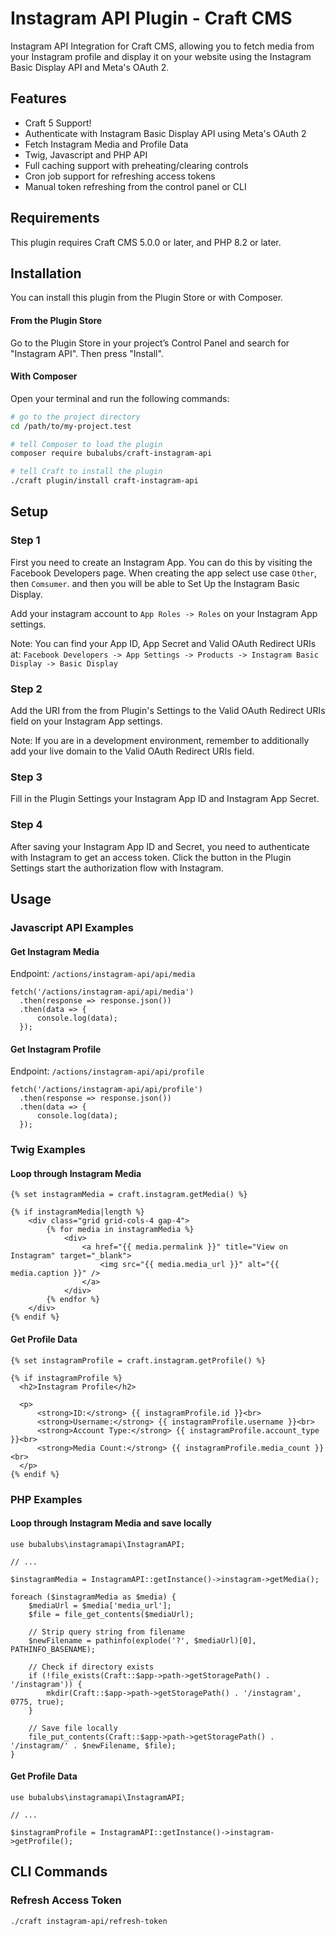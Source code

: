# Instagram API Plugin - Craft CMS

Instagram API Integration for Craft CMS, allowing you to fetch media from your Instagram profile and display it on your website using the Instagram Basic Display API and Meta's OAuth 2.

## Features

- Craft 5 Support!
- Authenticate with Instagram Basic Display API using Meta's OAuth 2
- Fetch Instagram Media and Profile Data
- Twig, Javascript and PHP API
- Full caching support with preheating/clearing controls
- Cron job support for refreshing access tokens
- Manual token refreshing from the control panel or CLI

## Requirements

This plugin requires Craft CMS 5.0.0 or later, and PHP 8.2 or later.

## Installation

You can install this plugin from the Plugin Store or with Composer.

#### From the Plugin Store

Go to the Plugin Store in your project’s Control Panel and search for "Instagram API". Then press "Install".

#### With Composer

Open your terminal and run the following commands:

```bash
# go to the project directory
cd /path/to/my-project.test

# tell Composer to load the plugin
composer require bubalubs/craft-instagram-api

# tell Craft to install the plugin
./craft plugin/install craft-instagram-api
```

## Setup

### Step 1

First you need to create an Instagram App. You can do this by visiting the Facebook Developers page. When creating the app select use case `Other`, then `Comsumer`. and then you will be able to Set Up the Instagram Basic Display.

Add your instagram account to `App Roles -> Roles` on your Instagram App settings.

Note: You can find your App ID, App Secret and Valid OAuth Redirect URIs at: `Facebook Developers -> App Settings -> Products -> Instagram Basic Display -> Basic Display`

### Step 2

Add the URI from the from Plugin's Settings to the Valid OAuth Redirect URIs field on your Instagram App settings.

Note: If you are in a development environment, remember to additionally add your live domain to the Valid OAuth Redirect URIs field.

### Step 3

Fill in the Plugin Settings your Instagram App ID and Instagram App Secret.

### Step 4

After saving your Instagram App ID and Secret, you need to authenticate with Instagram to get an access token. Click the button in the Plugin Settings start the authorization flow with Instagram.

## Usage

### Javascript API Examples

#### Get Instagram Media

Endpoint: `/actions/instagram-api/api/media`

```
fetch('/actions/instagram-api/api/media')
  .then(response => response.json())
  .then(data => {
      console.log(data);
  });
```

#### Get Instagram Profile

Endpoint: `/actions/instagram-api/api/profile`

```
fetch('/actions/instagram-api/api/profile')
  .then(response => response.json())
  .then(data => {
      console.log(data);
  });
```

### Twig Examples

#### Loop through Instagram Media

```
{% set instagramMedia = craft.instagram.getMedia() %}

{% if instagramMedia|length %}
    <div class="grid grid-cols-4 gap-4">
        {% for media in instagramMedia %}
            <div>
                <a href="{{ media.permalink }}" title="View on Instagram" target="_blank">
                    <img src="{{ media.media_url }}" alt="{{ media.caption }}" />
                </a>
            </div>
        {% endfor %}
    </div>
{% endif %}
```

#### Get Profile Data

```
{% set instagramProfile = craft.instagram.getProfile() %}

{% if instagramProfile %}
  <h2>Instagram Profile</h2>

  <p>
      <strong>ID:</strong> {{ instagramProfile.id }}<br>
      <strong>Username:</strong> {{ instagramProfile.username }}<br>
      <strong>Account Type:</strong> {{ instagramProfile.account_type }}<br>
      <strong>Media Count:</strong> {{ instagramProfile.media_count }}<br>
  </p>
{% endif %}
```

### PHP Examples

#### Loop through Instagram Media and save locally

```
use bubalubs\instagramapi\InstagramAPI;

// ...

$instagramMedia = InstagramAPI::getInstance()->instagram->getMedia();

foreach ($instagramMedia as $media) {
    $mediaUrl = $media['media_url'];
    $file = file_get_contents($mediaUrl);

    // Strip query string from filename
    $newFilename = pathinfo(explode('?', $mediaUrl)[0], PATHINFO_BASENAME);
    
    // Check if directory exists
    if (!file_exists(Craft::$app->path->getStoragePath() . '/instagram')) {
        mkdir(Craft::$app->path->getStoragePath() . '/instagram', 0775, true);
    }

    // Save file locally
    file_put_contents(Craft::$app->path->getStoragePath() . '/instagram/' . $newFilename, $file);
}
```

#### Get Profile Data

```
use bubalubs\instagramapi\InstagramAPI;

// ...

$instagramProfile = InstagramAPI::getInstance()->instagram->getProfile();
```

## CLI Commands

### Refresh Access Token

```
./craft instagram-api/refresh-token
```
